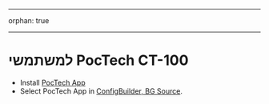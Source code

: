 - - -
orphan: true
- - -

# למשתמשי PocTech CT-100

- Install [PocTech App](https://play.google.com/store/apps/details?id=com.poctechcorp.pocct)
- Select PocTech App in [ConfigBuilder, BG Source](#Config-Builder-bg-source).
